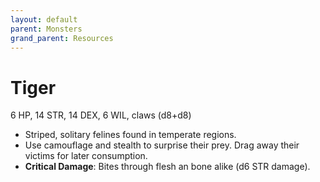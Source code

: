```yaml
---
layout: default
parent: Monsters
grand_parent: Resources
---
```


# Tiger

6 HP, 14 STR, 14 DEX, 6 WIL, claws (d8+d8)

- Striped, solitary felines found in temperate regions.
- Use camouflage and stealth to surprise their prey. Drag away their victims for later consumption. 
- **Critical Damage**: Bites through flesh an bone alike (d6 STR damage). 
